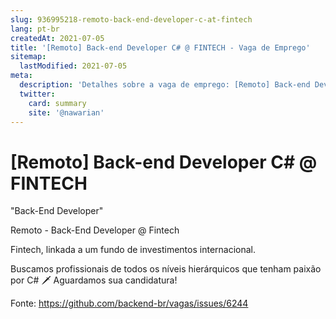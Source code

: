 ```yaml
---
slug: 936995218-remoto-back-end-developer-c-at-fintech
lang: pt-br
createdAt: 2021-07-05
title: '[Remoto] Back-end Developer C# @ FINTECH - Vaga de Emprego'
sitemap:
  lastModified: 2021-07-05
meta:
  description: 'Detalhes sobre a vaga de emprego: [Remoto] Back-end Developer C# @ FINTECH'
  twitter:
    card: summary
    site: '@nawarian'
---
```


# [Remoto] Back-end Developer C# @ FINTECH

"Back-End Developer" 

Remoto - Back-End Developer @ Fintech 

Fintech, linkada a um fundo de investimentos internacional. 

Buscamos profissionais de todos os níveis hierárquicos que tenham paixão por C# 🗡️ 
Aguardamos sua candidatura! 




Fonte: https://github.com/backend-br/vagas/issues/6244